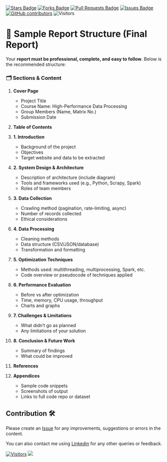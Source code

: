 <a href="https://github.com/drshahizan/HPDP/stargazers"><img src="https://img.shields.io/github/stars/drshahizan/HPDP" alt="Stars Badge"/></a>
<a href="https://github.com/drshahizan/HPDP/network/members"><img src="https://img.shields.io/github/forks/drshahizan/HPDP" alt="Forks Badge"/></a>
<a href="https://github.com/drshahizan/HPDP/pulls"><img src="https://img.shields.io/github/issues-pr/drshahizan/HPDP" alt="Pull Requests Badge"/></a>
<a href="https://github.com/drshahizan/HPDP/issues"><img src="https://img.shields.io/github/issues/drshahizan/HPDP" alt="Issues Badge"/></a>
<a href="https://github.com/drshahizan/HPDP/graphs/contributors"><img alt="GitHub contributors" src="https://img.shields.io/github/contributors/drshahizan/HPDP?color=2b9348"></a>
![Visitors](https://api.visitorbadge.io/api/visitors?path=https%3A%2F%2Fgithub.com%2Fdrshahizan%2FHPDP&labelColor=%23d9e3f0&countColor=%23697689&style=flat)

# 🧾 Sample Report Structure (Final Report)

Your **report must be professional, complete, and easy to follow**. Below is the recommended structure:

### 🗂️ **Sections & Content**

1. **Cover Page**
   - Project Title
   - Course Name: High-Performance Data Processing
   - Group Members (Name, Matrix No.)
   - Submission Date

2. **Table of Contents**

3. **1. Introduction**
   - Background of the project
   - Objectives
   - Target website and data to be extracted

4. **2. System Design & Architecture**
   - Description of architecture (include diagram)
   - Tools and frameworks used (e.g., Python, Scrapy, Spark)
   - Roles of team members

5. **3. Data Collection**
   - Crawling method (pagination, rate-limiting, async)
   - Number of records collected
   - Ethical considerations

6. **4. Data Processing**
   - Cleaning methods
   - Data structure (CSV/JSON/database)
   - Transformation and formatting

7. **5. Optimization Techniques**
   - Methods used: multithreading, multiprocessing, Spark, etc.
   - Code overview or pseudocode of techniques applied

8. **6. Performance Evaluation**
   - Before vs after optimization
   - Time, memory, CPU usage, throughput
   - Charts and graphs

9. **7. Challenges & Limitations**
   - What didn’t go as planned
   - Any limitations of your solution

10. **8. Conclusion & Future Work**
    - Summary of findings
    - What could be improved

11. **References**

12. **Appendices**
    - Sample code snippets
    - Screenshots of output
    - Links to full code repo or dataset


## Contribution 🛠️
Please create an [Issue](https://github.com/drshahizan/HPDP/issues) for any improvements, suggestions or errors in the content.

You can also contact me using [Linkedin](https://www.linkedin.com/in/drshahizan/) for any other queries or feedback.

[![Visitors](https://api.visitorbadge.io/api/visitors?path=https%3A%2F%2Fgithub.com%2Fdrshahizan&labelColor=%23697689&countColor=%23555555&style=plastic)](https://visitorbadge.io/status?path=https%3A%2F%2Fgithub.com%2Fdrshahizan)
![](https://hit.yhype.me/github/profile?user_id=81284918)



